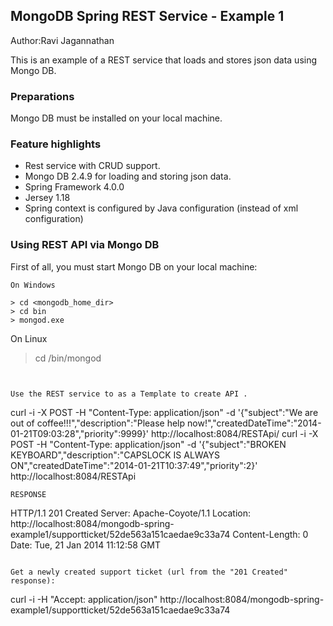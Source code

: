 ## MongoDB Spring REST Service - Example 1
Author:Ravi Jagannathan

This is an example of a REST service that loads and stores json data using Mongo DB. 

### Preparations
Mongo DB must be installed on your local machine. 
### Feature highlights
- Rest service with CRUD support.
- Mongo DB 2.4.9 for loading and storing json data.
- Spring Framework 4.0.0
- Jersey 1.18
- Spring context is configured by Java configuration (instead of xml configuration)

### Using REST API via  Mongo DB 

First of all, you must start Mongo DB on your local machine:

```
On Windows 

> cd <mongodb_home_dir>
> cd bin
> mongod.exe
```
On Linux 

> cd <mongodb dir>
> /bin/mongod

```


Use the REST service to as a Template to create API . 

```
curl -i -X POST -H "Content-Type: application/json" -d '{"subject":"We are out of coffee!!!","description":"Please help now!","createdDateTime":"2014-01-21T09:03:28","priority":9999}' http://localhost:8084/RESTApi/
curl -i -X POST -H "Content-Type: application/json" -d '{"subject":"BROKEN KEYBOARD","description":"CAPSLOCK IS ALWAYS ON","createdDateTime":"2014-01-21T10:37:49","priority":2}' http://localhost:8084/RESTApi
```
RESPONSE
```
HTTP/1.1 201 Created
Server: Apache-Coyote/1.1
Location: http://localhost:8084/mongodb-spring-example1/supportticket/52de563a151caedae9c33a74
Content-Length: 0
Date: Tue, 21 Jan 2014 11:12:58 GMT
```

Get a newly created support ticket (url from the "201 Created" response):

```
curl -i -H "Accept: application/json" http://localhost:8084/mongodb-spring-example1/supportticket/52de563a151caedae9c33a74
```

